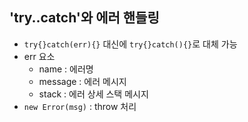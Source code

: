 ## 'try..catch'와 에러 핸들링

- `try{}catch(err){}` 대신에 `try{}catch(){}`로 대체 가능
- err 요소
  - name : 에러명 
  - message : 에러 메시지 
  - stack : 에러 상세 스택 메시지 
- `new Error(msg)` : throw 처리 
